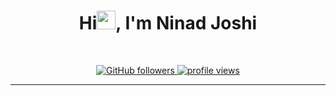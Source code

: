 <h1 align="center"> Hi<img src="https://cliply.co/wp-content/uploads/2019/06/391906110_WAVING_HAND_400px.gif" height="30" />, I'm Ninad Joshi</h1>
<br>
<p align="center" width="45">
    <a href="https://github.com/Ninadjoshi212?tab=followers">
        <img alt="GitHub followers" src="https://img.shields.io/github/followers/Ninadjoshi212?color=yellow&logo=github">
    </a>
    <a href="https://github.com/Ninadjoshi212">
        <img src="https://komarev.com/ghpvc/?username=Ninadjoshi212&color=red" alt="profile views" />
    </a>
</p>
<hr>
<br>
